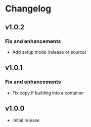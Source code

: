 # Changelog

## v1.0.2

### Fix and enhancements

- Add setup mode (release or source)

## v1.0.1

### Fix and enhancements

- Fix copy if building into a container

## v1.0.0

- Initial release
